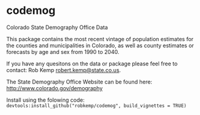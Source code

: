 codemog
=======

Colorado State Demography Office Data

This package contains the most recent vintage of population estimates for the counties and
municipalities in Colorado, as well as county estimates or forecasts by age and sex from 1990 to 2040.

If you have any quesitons on the data or package please feel free to contact: Rob Kemp <robert.kemp@state.co.us>.

The State Demography Office Website can be found here: <http://www.colorado.gov/demography>

Install using the folowing code:
`devtools:install_github("robkemp/codemog", build_vignettes = TRUE)`
